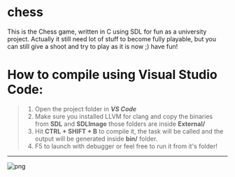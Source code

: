 # chess
This is the Chess game, written in C using SDL for fun as a university project. Actually it still need lot of stuff to become fully playable, but you can still give a shoot and try to play as it is now ;) have fun!

# How to compile using Visual Studio Code:

> 1) Open the project folder in **_VS Code_**
> 2) Make sure you installed LLVM for clang and copy the binaries from **SDL** and **SDLImage** those folders are inside **External/**
> 3) Hit **CTRL + SHIFT + B** to compile it, the task will be called and the output will be generated inside **bin/** folder.
> 4) F5 to launch with debugger or feel free to run it from it's folder!

----------------------------------------------------------------------------

![png](https://user-images.githubusercontent.com/7602472/161639408-4bd364a9-c3ec-4fa0-9d8d-e1bc14018ae2.png)
